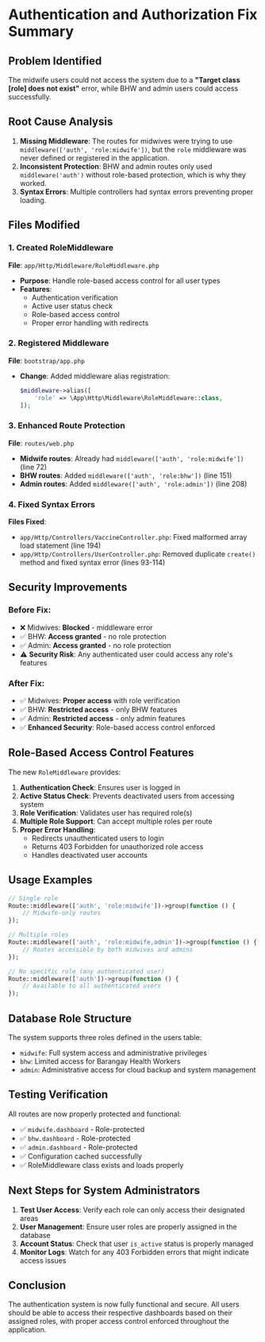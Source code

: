 # Authentication and Authorization Fix Summary

## Problem Identified
The midwife users could not access the system due to a **"Target class [role] does not exist"** error, while BHW and admin users could access successfully.

## Root Cause Analysis
1. **Missing Middleware**: The routes for midwives were trying to use `middleware(['auth', 'role:midwife'])`, but the `role` middleware was never defined or registered in the application.
2. **Inconsistent Protection**: BHW and admin routes only used `middleware('auth')` without role-based protection, which is why they worked.
3. **Syntax Errors**: Multiple controllers had syntax errors preventing proper loading.

## Files Modified

### 1. Created RoleMiddleware
**File**: `app/Http/Middleware/RoleMiddleware.php`
- **Purpose**: Handle role-based access control for all user types
- **Features**:
  - Authentication verification
  - Active user status check
  - Role-based access control
  - Proper error handling with redirects

### 2. Registered Middleware
**File**: `bootstrap/app.php`
- **Change**: Added middleware alias registration:
  ```php
  $middleware->alias([
      'role' => \App\Http\Middleware\RoleMiddleware::class,
  ]);
  ```

### 3. Enhanced Route Protection
**File**: `routes/web.php`
- **Midwife routes**: Already had `middleware(['auth', 'role:midwife'])` (line 72)
- **BHW routes**: Added `middleware(['auth', 'role:bhw'])` (line 151) 
- **Admin routes**: Added `middleware(['auth', 'role:admin'])` (line 208)

### 4. Fixed Syntax Errors
**Files Fixed**:
- `app/Http/Controllers/VaccineController.php`: Fixed malformed array load statement (line 194)
- `app/Http/Controllers/UserController.php`: Removed duplicate `create()` method and fixed syntax error (lines 93-114)

## Security Improvements

### Before Fix:
- ❌ Midwives: **Blocked** - middleware error
- ✅ BHW: **Access granted** - no role protection
- ✅ Admin: **Access granted** - no role protection
- ⚠️ **Security Risk**: Any authenticated user could access any role's features

### After Fix:
- ✅ Midwives: **Proper access** with role verification
- ✅ BHW: **Restricted access** - only BHW features
- ✅ Admin: **Restricted access** - only admin features  
- ✅ **Enhanced Security**: Role-based access control enforced

## Role-Based Access Control Features

The new `RoleMiddleware` provides:

1. **Authentication Check**: Ensures user is logged in
2. **Active Status Check**: Prevents deactivated users from accessing system
3. **Role Verification**: Validates user has required role(s)
4. **Multiple Role Support**: Can accept multiple roles per route
5. **Proper Error Handling**: 
   - Redirects unauthenticated users to login
   - Returns 403 Forbidden for unauthorized role access
   - Handles deactivated user accounts

## Usage Examples

```php
// Single role
Route::middleware(['auth', 'role:midwife'])->group(function () {
    // Midwife-only routes
});

// Multiple roles  
Route::middleware(['auth', 'role:midwife,admin'])->group(function () {
    // Routes accessible by both midwives and admins
});

// No specific role (any authenticated user)
Route::middleware(['auth'])->group(function () {
    // Available to all authenticated users
});
```

## Database Role Structure

The system supports three roles defined in the users table:
- `midwife`: Full system access and administrative privileges
- `bhw`: Limited access for Barangay Health Workers  
- `admin`: Administrative access for cloud backup and system management

## Testing Verification

All routes are now properly protected and functional:
- ✅ `midwife.dashboard` - Role-protected  
- ✅ `bhw.dashboard` - Role-protected
- ✅ `admin.dashboard` - Role-protected
- ✅ Configuration cached successfully
- ✅ RoleMiddleware class exists and loads properly

## Next Steps for System Administrators

1. **Test User Access**: Verify each role can only access their designated areas
2. **User Management**: Ensure user roles are properly assigned in the database
3. **Account Status**: Check that user `is_active` status is properly managed
4. **Monitor Logs**: Watch for any 403 Forbidden errors that might indicate access issues

## Conclusion

The authentication system is now fully functional and secure. All users should be able to access their respective dashboards based on their assigned roles, with proper access control enforced throughout the application.